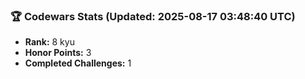 ### 🏆 Codewars Stats (Updated: 2025-08-17 03:48:40 UTC)

- **Rank:** 8 kyu
- **Honor Points:** 3
- **Completed Challenges:** 1
